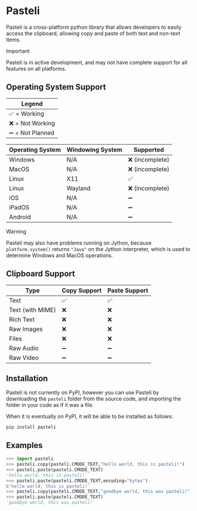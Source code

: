 # Pasteli

Pasteli is a cross-platform python library that allows developers to easily access the clipboard, allowing copy and paste of both text and non-text items.

> [!IMPORTANT]
> Pasteli is in active development, and may not have complete support for all features on all platforms.

## Operating System Support

|Legend|
|------|
|✅ = Working|
|❌ = Not Working|
|➖ = Not Planned|

|Operating System|Windowing System|Supported|
|----------------|----------------|---------|
|Windows         |N/A             |❌ (incomplete)|
|MacOS           |N/A             |❌ (incomplete)|
|Linux           |X11             |✅|
|Linux           |Wayland         |❌ (incomplete)|
|iOS             |N/A             |➖|
|iPadOS          |N/A             |➖|
|Android         |N/A             |➖|

> [!WARNING]
> Pasteli may also have problems running on Jython, because `platform.system()` returns `"Java"` on the Jython interpreter, which is used to determine Windows and MacOS operations.

## Clipboard Support

|Type     |Copy Support|Paste Support|
|---------|------------|-------------|
|Text             |✅|✅|
|Text (with MIME) |❌|❌|
|Rich Text        |❌|❌|
|Raw Images       |❌|❌|
|Files            |❌|❌|
|Raw Audio        |➖|➖|
|Raw Video        |➖|➖|

## Installation

Pasteli is not currently on PyPI, however you can use Pasteli by downloading the `pasteli` folder from the source code, and importing the folder in your code as if it was a file.

When it is eventually on PyPI, it will be able to be installed as follows:

```
pip install pasteli
```

## Examples

```python
>>> import pasteli
>>> pasteli.copy(pasteli.CMODE_TEXT,"hello world, this is pasteli!")
>>> pasteli.paste(pasteli.CMODE_TEXT)
'hello world, this is pasteli!'
>>> pasteli.paste(pasteli.CMODE_TEXT,encoding="bytes")
b'hello world, this is pasteli!'
>>> pasteli.copy(pasteli.CMODE_TEXT,"goodbye world, this was pasteli!")
>>> pasteli.paste(pasteli.CMODE_TEXT)
'goodbye world, this was pasteli!'
```